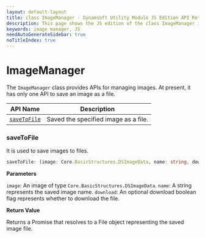 ```yaml
---
layout: default-layout
title: class ImageManager - Dynamsoft Utility Module JS Edition API Reference
description: This page shows the JS edition of the class ImageManager in Dynamsoft Utility Module.
keywords: image manager, JS
needAutoGenerateSidebar: true
noTitleIndex: true
---
```


# ImageManager

The `ImageManager` class provides APIs for managing images. At present, it has only one API to save an image as a file.


| API Name                    | Description                          |
| --------------------------- | ------------------------------------ |
| [`saveToFile`](#savetofile) | Saved the specified image as a file. |

### saveToFile

It is used to save images to files.

```typescript
saveToFile: (image: Core.BasicStructures.DSImageData, name: string, download?: boolean) => Promise<File>;
```

**Parameters**

`image`: An image of type `Core.BasicStructures.DSImageData`.
`name`: A string represents the saved image name.
`download`: An optional download boolean flag represents whether to download the file.

**Return Value**

Returns a Promise that resolves to a File object representing the saved image file.
